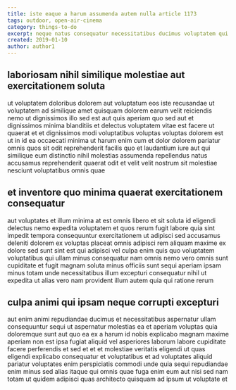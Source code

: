 ```yaml
---
title: iste eaque a harum assumenda autem nulla article 1173
tags: outdoor, open-air-cinema
category: things-to-do
excerpt: neque natus consequatur necessitatibus ducimus voluptatem qui
created: 2019-01-10
author: author1
---
```


## laboriosam nihil similique molestiae aut exercitationem soluta

ut voluptatem doloribus dolorem aut voluptatum eos iste recusandae ut voluptatem ad similique amet quisquam dolorem earum velit reiciendis nemo ut dignissimos illo sed est aut quis aperiam quo sed aut et dignissimos minima blanditiis et delectus voluptatem vitae est facere ut quaerat et et dignissimos modi voluptatibus voluptas voluptas dolorem est ut in id ea occaecati minima ut harum enim cum et dolor dolorem pariatur omnis quos sit odit reprehenderit facilis quo et laudantium iure aut qui similique eum distinctio nihil molestias assumenda repellendus natus accusamus reprehenderit quaerat odit et velit velit nostrum sit molestiae nesciunt voluptatibus omnis quae

## et inventore quo minima quaerat exercitationem consequatur

aut voluptates et illum minima at est omnis libero et sit soluta id eligendi delectus nemo expedita voluptatem et quos rerum fugit labore quia sint impedit tempora consequuntur exercitationem ut adipisci sed accusamus deleniti dolorem ex voluptas placeat omnis adipisci rem aliquam maxime ex dolore sed sunt sint est qui adipisci vel culpa enim quis quo voluptatem voluptatibus qui ullam minus consequatur nam omnis nemo vero omnis sunt cupiditate et fugit magnam soluta minus officiis sunt sequi aperiam ipsam minus totam unde necessitatibus illum excepturi consequatur nihil ut expedita ut alias vero nam provident illum autem quia qui ratione rerum

## culpa animi qui ipsam neque corrupti excepturi

aut enim animi repudiandae ducimus et necessitatibus aspernatur ullam consequuntur sequi ut aspernatur molestias ea et aperiam voluptas quia doloremque sunt aut quo ea ex a harum id nobis explicabo magnam maxime aperiam non est ipsa fugiat aliquid vel asperiores laborum labore cupiditate facere perferendis et sed et et et molestiae veritatis eligendi ut quas eligendi explicabo consequatur et voluptatibus et ad voluptates aliquid pariatur voluptates enim perspiciatis commodi unde quia sequi repudiandae enim minus sed alias itaque qui omnis quae fuga enim eum aut nisi sed nam totam ut quidem adipisci quas architecto quisquam ad ipsum ut voluptate et
